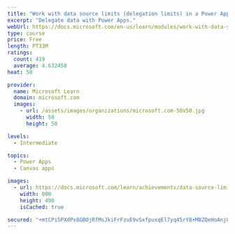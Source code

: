 ```yaml
---
title: "Work with data source limits (delegation limits) in a Power Apps canvas app"
excerpt: "Delegate data with Power Apps."
webUrl: https://docs.microsoft.com/en-us/learn/modules/work-with-data-source-limits-powerapps-canvas-app/
type: course
price: Free
length: PT33M
ratings:
  count: 419
  average: 4.632458
heat: 50

provider:
  name: Microsoft Learn
  domain: microsoft.com
  images:
    - url: /assets/images/organizations/microsoft.com-50x50.jpg
      width: 50
      height: 50

levels:
  - Intermediate

topics:
  - Power Apps
  - Canvas apps

images:
  - url: https://docs.microsoft.com/learn/achievements/data-source-limits-social.png
    width: 800
    height: 400
    isCached: true

secured: "+mtCPi5PXdPx8GBOjRfMsJkiFrFzuE9vSxfpuxqEl7yq45rYB+MBZQeHoAnj0ylb7iUgD+kKA7i47NIuIItGs0Lo6CzhpXOUD3o7jUWxWG7G6ZmikyQRtEH1ofjvd7ZyDRdyV0XRWLn3C6yZlQHpk71c7f/9efKYwB4Eh4oIFM6HO/Y7Vp1veXYgHhiD7QSxriKrBubhVkz4MEeUT6mSWzKRrOcGUQgNjbiooDNdv2Iw4Cf3zJhvV6TjnB86U7y+Wn2i7WHieH4rIcp/WAlzxsjmWjUBW8RYejhDcMhCYTJM28mm7Ly+MgiMAL8Me0hHDo/FlTmuMAOG0xI2P4MfiMVqbbcXq2BTjpmtFiElBRf+2zevHzXSAHdu5oKIMTlAaX34rdDdXY/lHeVTyl0/SjlLpioNIlbBRafzHXOdf9o=;fJl9ywxiQgdWLSqkzGrUZQ=="
---
```


